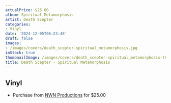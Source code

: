 ```yaml
---
actualPrice: $25.00
album: Spiritual Metamorphosis
artist: Death Scepter
categories:
- Vinyl
date: '2024-12-05T06:23:48'
draft: false
images:
- /images/covers/death_scepter-spiritual_metamorphosis.jpg
inStock: true
thumbnailImage: /images/covers/death_scepter-spiritual_metamorphosis-thumb.jpg
title: Death Scepter - Spiritual Metamorphosis
---
```


## Vinyl
* Purchase from [NWN Productions](http://shop.nwnprod.com/index.php?route=product/product&path=75&product_id=55050&sort=pd.name&order=ASC) for $25.00
